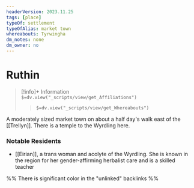 ```yaml
---
headerVersion: 2023.11.25
tags: [place]
typeOf: settlement
typeOfAlias: market town
whereabouts: Tyrwingha
dm_notes: none
dm_owner: no
---
```

# Ruthin
>[!info]+ Information  
> `$=dv.view("_scripts/view/get_Affiliations")`  
>> `$=dv.view("_scripts/view/get_Whereabouts")`

A moderately sized market town on about a half day's walk east of the [[Trellyn]]. There is a temple to the Wyrdling here.
### Notable Residents
* [[Eirian]], a trans woman and acolyte of the Wyrdling. She is known in the region for her gender-affirming herbalist care and is a skilled teacher

%% There is significant color in the "unlinked" backlinks %%